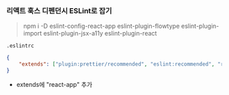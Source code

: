 ### 리액트 훅스 디펜던시 ESLint로 잡기

> npm i -D eslint-config-react-app eslint-plugin-flowtype eslint-plugin-import  eslint-plugin-jsx-a11y eslint-plugin-react



`.eslintrc`

```json
{
    "extends": ["plugin:prettier/recommended", "eslint:recommended", "react-app"],
}
```

- extends에 "react-app" 추가